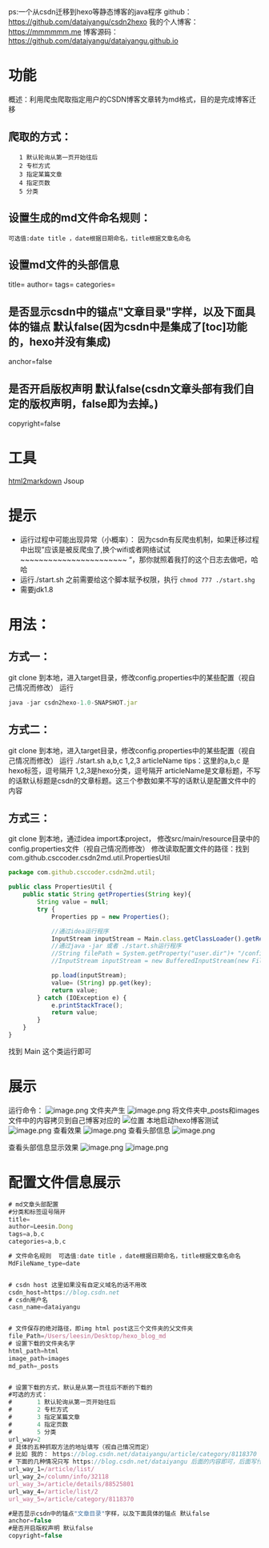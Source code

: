 ps:一个从csdn迁移到hexo等静态博客的java程序
github：https://github.com/dataiyangu/csdn2hexo 
我的个人博客：https://mmmmmm.me
博客源码：https://github.com/dataiyangu/dataiyangu.github.io
# 功能
概述：利用爬虫爬取指定用户的CSDN博客文章转为md格式，目的是完成博客迁移

## 爬取的方式：
       1 默认轮询从第一页开始往后
       2 专栏方式
       3 指定某篇文章
       4 指定页数
       5 分类
## 设置生成的md文件命名规则：
    可选值:date title ，date根据日期命名，title根据文章名命名

## 设置md文件的头部信息
title=
author=
tags=
categories=
## 是否显示csdn中的锚点"文章目录"字样，以及下面具体的锚点 默认false(因为csdn中是集成了[toc]功能的，hexo并没有集成)
anchor=false
## 是否开启版权声明 默认false(csdn文章头部有我们自定的版权声明，false即为去掉。)
copyright=false

# 工具
[html2markdown](https://github.com/pnikosis/jHTML2Md)
Jsoup

# 提示
- 运行过程中可能出现异常（小概率）： 因为csdn有反爬虫机制，如果迁移过程中出现”应该是被反爬虫了,换个wifi或者网络试试~~~~~~~~~~~~~~~~~~~~~~~ “，那你就照着我打的这个日志去做吧，哈哈
- 运行./start.sh 之前需要给这个脚本赋予权限，执行 `chmod 777 ./start.shg`
- 需要jdk1.8

# 用法：
## 方式一：
git clone 到本地，进入target目录，修改config.properties中的某些配置（视自己情况而修改）
运行
```js
java -jar csdn2hexo-1.0-SNAPSHOT.jar
```
## 方式二：
git clone 到本地，进入target目录，修改config.properties中的某些配置（视自己情况而修改）
运行 ./start.sh a,b,c  1,2,3 articleName    tips：这里的a,b,c 是hexo标签，逗号隔开 1,2,3是hexo分类，逗号隔开 articleName是文章标题，不写的话默认标题是csdn的文章标题。这三个参数如果不写的话默认是配置文件中的内容
## 方式三：
git clone 到本地，通过idea import本project，
修改src/main/resource目录中的config.properties文件（视自己情况而修改）
修改读取配置文件的路径：找到com.github.csccoder.csdn2md.util.PropertiesUtil
```js
package com.github.csccoder.csdn2md.util;

public class PropertiesUtil {
	public static String getProperties(String key){
		String value = null;
		try {
			Properties pp = new Properties();

			//通过idea运行程序
			InputStream inputStream = Main.class.getClassLoader().getResourceAsStream("config.properties");
			//通过java -jar 或者 ./start.sh运行程序
			//String filePath = System.getProperty("user.dir")+ "/config.properties";
			//InputStream inputStream = new BufferedInputStream(new FileInputStream(filePath));

			pp.load(inputStream);
			value= (String) pp.get(key);
			return value;
		} catch (IOException e) {
			e.printStackTrace();
			return value;
		}
	}
}
```
找到 Main 这个类运行即可
# 展示
运行命令：
![image.png](https://upload-images.jianshu.io/upload_images/11496534-596747e63f2880df.png?imageMogr2/auto-orient/strip%7CimageView2/2/w/1240)
文件夹产生
![image.png](https://upload-images.jianshu.io/upload_images/11496534-a383c91475f3362b.png?imageMogr2/auto-orient/strip%7CimageView2/2/w/1240)
将文件夹中_posts和images文件中的内容拷贝到自己博客对应的
![位置](https://upload-images.jianshu.io/upload_images/11496534-3dc0f3621e0b5174.png?imageMogr2/auto-orient/strip%7CimageView2/2/w/1240)
本地启动hexo博客测试
![image.png](https://upload-images.jianshu.io/upload_images/11496534-70d2c1602a9e80ce.png?imageMogr2/auto-orient/strip%7CimageView2/2/w/1240)
查看效果
![image.png](https://upload-images.jianshu.io/upload_images/11496534-c75297b20cb973e5.png?imageMogr2/auto-orient/strip%7CimageView2/2/w/1240)
查看头部信息
![image.png](https://upload-images.jianshu.io/upload_images/11496534-c01dde7ff34b4e74.png?imageMogr2/auto-orient/strip%7CimageView2/2/w/1240)

查看头部信息显示效果
![image.png](https://upload-images.jianshu.io/upload_images/11496534-e8d82c5291a5d012.png?imageMogr2/auto-orient/strip%7CimageView2/2/w/1240)
![image.png](https://upload-images.jianshu.io/upload_images/11496534-2806b5fa05c16500.png?imageMogr2/auto-orient/strip%7CimageView2/2/w/1240)
# 配置文件信息展示
```js
# md文章头部配置
#分类和标签逗号隔开
title=
author=Leesin.Dong
tags=a,b,c
categories=a,b,c

# 文件命名规则  可选值:date title ，date根据日期命名，title根据文章名命名
MdFileName_type=date


# csdn host 这里如果没有自定义域名的话不用改
csdn_host=https://blog.csdn.net
# csdn用户名
casn_name=dataiyangu


# 文件保存的绝对路径，即img html post这三个文件夹的父文件夹
file_Path=/Users/leesin/Desktop/hexo_blog_md
# 设置下载的文件夹名字
html_path=html
image_path=images
md_path=_posts


# 设置下载的方式，默认是从第一页往后不断的下载的
#可选的方式：
#       1 默认轮询从第一页开始往后
#       2 专栏方式
#       3 指定某篇文章
#       4 指定页数
#       5 分类
url_way=2
# 具体的五种抓取方法的地址填写（视自己情况而定）
# 比如 我的： https://blog.csdn.net/dataiyangu/article/category/8118370
# 下面的几种情况只写 https://blog.csdn.net/dataiyangu 后面的内容即可，后面写什么自己手动点到相应的页面粘贴过来就行了
url_way_1=/article/list/
url_way_2=/column/info/32118
url_way_3=/article/details/88525801
url_way_4=/article/list/2
url_way_5=/article/category/8118370

#是否显示csdn中的锚点"文章目录"字样，以及下面具体的锚点 默认false
anchor=false
#是否开启版权声明 默认false
copyright=false
```
